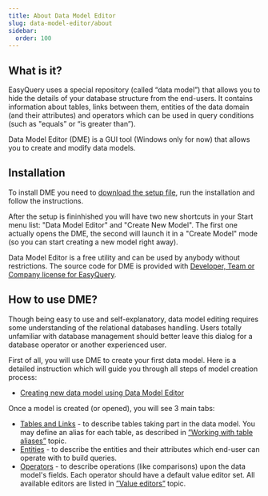 ```yaml
---
title: About Data Model Editor
slug: data-model-editor/about
sidebar:
  order: 100
---
```


## What is it?

EasyQuery uses a special repository (called “data model”) that allows you to hide the details of your database structure from the end-users. It contains information about tables, links between them, entities of the data domain (and their attributes) and operators which can be used in query conditions (such as "equals” or “is greater than”).

Data Model Editor (DME) is a GUI tool (Windows only for now) that allows you to create and modify  data models. 


## Installation

To install DME you need to [download the setup file](https://korzh.com/download/dme_setup.exe), run the installation and follow the instructions. 

After the setup is fininhished you will have two new shortcuts in your Start menu list: "Data Model Editor" and "Create New Model". The first one actually opens the DME, the second will launch it in a "Create Model" mode (so you can start creating a new model right away).

Data Model Editor is a free utility and can be used by anybody without restrictions. The source code for DME is provided with [Developer, Team or Company license for EasyQuery](https://korzh.com/easyquery/licensing).

## How to use DME?

Though being easy to use and self-explanatory, data model editing requires some understanding of the relational databases handling. Users totally unfamiliar with database management should better leave this dialog for a database operator or another experienced user.

First of all, you will use DME to create your first data model. Here is a detailed instruction which will guide you through all steps of model creation process:

 * [Creating new data model using Data Model Editor](///////////////easyquery/docs/getting-started/working-with-data-model)

Once a model is created (or opened), you will see 3 main tabs:

* [Tables and Links](//////////////data-model-editor/tables-links-page) - to describe tables taking part in the data model. You may define an alias for each table, as described in [”Working with table aliases”](//////////////data-model-editor/working-with-aliases) topic.
* [Entities](//////////////data-model-editor/entities-page) - to describe the entities and their attributes which end-user can operate with to build queries.
* [Operators](//////////////data-model-editor/operators-page) - to describe operations (like comparisons) upon the data model's fields. Each operator should have a default value editor set. All available editors are listed in [”Value editors”](//////////////data-model-editor/value-editors) topic.
